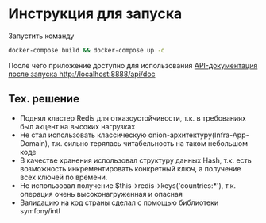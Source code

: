 # Инструкция для запуска
Запустить команду
```bash
docker-compose build && docker-compose up -d
```
После чего приложение доступно для использования
[API-документация после запуска http://localhost:8888/api/doc](http://localhost:8888/api/doc)

## Тех. решение

- Поднял кластер Redis для отказоустойчивости, т.к. в требованиях был акцент на высоких нагрузках
- Не стал использовать классическую onion-архитектуру(Infra-App-Domain), т.к. сильно терялась читабельность на таком небольшом коде
- В качестве хранения использовал структуру данных Hash, т.к. есть возможность инкрементировать конкретный ключ, а получение всех ключей по времени.
- Не использовал получение $this->redis->keys('countries:*'), т.к. операция очень высоконагруженная и опасная
- Валидацию на код страны сделал с помощью библиотеки  symfony/intl
